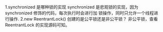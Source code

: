 1.synchronized 是哪种锁的实现
    synchronized 是悲观锁的实现，因为 synchronized 修饰的代码，每次执行时会进行加
    锁操作，同时只允许一个线程进行操作.
2.new ReentrantLock() 创建的是公平锁还是非公平锁？
非公平锁，查看 ReentrantLock 的实现源码可知。

